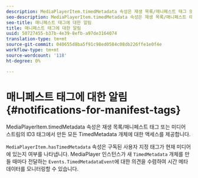 ```yaml
---
description: MediaPlayerItem.timedMetadata 속성은 재생 목록/매니페스트 태그 또는 미디어 스트림의 ID3 태그에서 만든 모든 TimedMetadata 개체에 대한 액세스를 제공합니다.
seo-description: MediaPlayerItem.timedMetadata 속성은 재생 목록/매니페스트 태그 또는 미디어 스트림의 ID3 태그에서 만든 모든 TimedMetadata 개체에 대한 액세스를 제공합니다.
seo-title: 매니페스트 태그에 대한 알림
title: 매니페스트 태그에 대한 알림
uuid: 50727455-b37b-4e39-8efb-a97de3164074
translation-type: tm+mt
source-git-commit: 040655d8ba5f91c98ed0584c08db226ffe1e0f4e
workflow-type: tm+mt
source-wordcount: '118'
ht-degree: 0%

---
```



# 매니페스트 태그에 대한 알림{#notifications-for-manifest-tags}

MediaPlayerItem.timedMetadata 속성은 재생 목록/매니페스트 태그 또는 미디어 스트림의 ID3 태그에서 만든 모든 TimedMetadata 개체에 대한 액세스를 제공합니다.

<!--<a id="section_9A22F6F1EA1F4F0C9E0C7687D12AA4AA"></a>-->

`MediaPlayerItem.hasTimedMetadata` 속성은 구독된 사용자 지정 태그가 현재 미디어에 있는지 여부를 나타냅니다. MediaPlayer 인스턴스가 새 `TimedMetadata` 개체를 만들 때마다 전달하는 `Events.TimedMetadataEvent`에 대한 의견을 수렴하여 시간 메타데이터를 모니터링할 수 있습니다.
